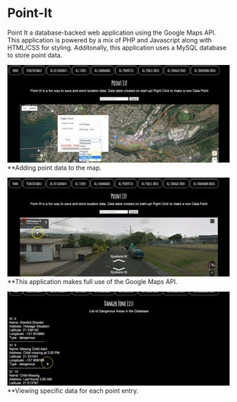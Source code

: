 # Point-It

Point It a database-backed web application using the Google Maps API. 
This application is powered by a mix of PHP and Javascript along with HTML/CSS for styling. 
Additonally, this application uses a MySQL database to store point data.

![alt tag](https://github.com/chrisnguyenhi/Point-It/blob/master/Screenshot1.PNG)
**Adding point data to the map. 

![alt tag](https://github.com/chrisnguyenhi/Point-It/blob/master/Screenshot2.PNG)
**This application makes full use of the Google Maps API.

![alt tag](https://github.com/chrisnguyenhi/Point-It/blob/master/Screenshot3.PNG)
**Viewing specific data for each point entry. 
